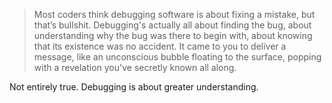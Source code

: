 > Most coders think debugging software is about fixing a mistake, but that’s
> bullshit. Debugging's actually all about finding the bug, about understanding why
> the bug was there to begin with, about knowing that its existence was no accident.
> It came to you to deliver a message, like an unconscious bubble floating to the
> surface, popping with a revelation you've secretly known all along.

Not entirely true. Debugging is about greater understanding.

